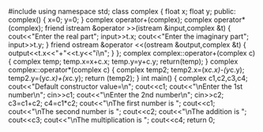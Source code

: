 
#include<iostream>
using namespace std;
class complex
{
float x;
float y;
public:
 complex()
{
x=0;
y=0;
}
complex operator+(complex);
complex operator*(complex);
friend istream &operator >>(istream &input,complex &t)
{
cout<<"Enter the real part";
input>>t.x;
cout<<"Enter the imaginary part";
input>>t.y;
}
friend ostream &operator <<(ostream &output,complex &t)
{
output<<t.x<<"+"<<t.y<<"i\n";
}
};
complex complex::operator+(complex c)
{
complex temp;
temp.x=x+c.x;
temp.y=y+c.y;
return(temp);
}
complex complex::operator*(complex c)
{
complex temp2;
temp2.x=(x*c.x)-(y*c.y);
temp2.y=(y*c.x)+(x*c.y);
return (temp2);
}
int main()
{
complex c1,c2,c3,c4;
 cout<<"Default constructor value=\n";
 cout<<c1;
cout<<"\nEnter the 1st number\n";
cin>>c1;
cout<<"\nEnter the 2nd number\n";
cin>>c2;
c3=c1+c2;
c4=c1*c2;
cout<<"\nThe first number is ";
cout<<c1;
cout<<"\nThe second number is ";
cout<<c2;
cout<<"\nThe addition is ";
cout<<c3;
cout<<"\nThe multiplication is ";
cout<<c4;
return 0;
